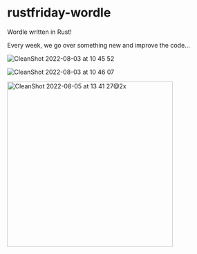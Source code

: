 # rustfriday-wordle

Wordle written in Rust!

Every week, we go over something new and improve the code...

![CleanShot 2022-08-03 at 10 45 52](https://user-images.githubusercontent.com/1421702/182637884-fb157535-6e2e-4a46-8c67-a4674ae83df9.png)

![CleanShot 2022-08-03 at 10 46 07](https://user-images.githubusercontent.com/1421702/182637956-b5c4576a-b286-4dc0-b71a-ec2ddd119673.png)

<img width="383" alt="CleanShot 2022-08-05 at 13 41 27@2x" src="https://user-images.githubusercontent.com/1421702/183131938-ce64196c-4ed2-4bbc-8db2-cbe4bc3032dd.png">
